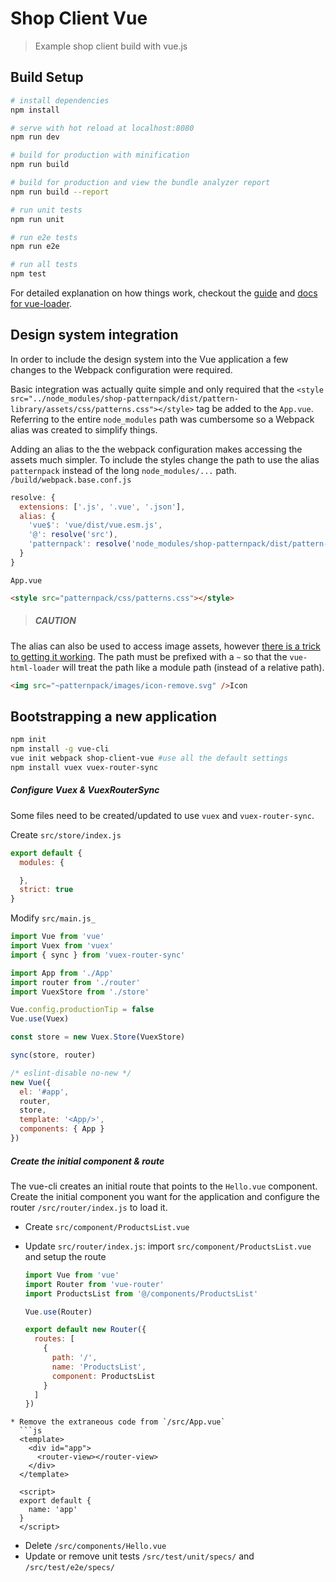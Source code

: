 # Shop Client Vue

> Example shop client build with vue.js

## Build Setup

``` bash
# install dependencies
npm install

# serve with hot reload at localhost:8080
npm run dev

# build for production with minification
npm run build

# build for production and view the bundle analyzer report
npm run build --report

# run unit tests
npm run unit

# run e2e tests
npm run e2e

# run all tests
npm test
```

For detailed explanation on how things work, checkout the [guide](http://vuejs-templates.github.io/webpack/) and [docs for vue-loader](http://vuejs.github.io/vue-loader).

## Design system integration
In order to include the design system into the Vue application a few changes to
the Webpack configuration were required.

Basic integration was actually quite simple and only required that the
`<style src="../node_modules/shop-patternpack/dist/pattern-library/assets/css/patterns.css"></style>`
tag be added to the `App.vue`.  Referring to the entire `node_modules` path was
cumbersome so a Webpack alias was created to simplify things.


Adding an alias to the the webpack configuration makes accessing the assets much
simpler.  To include the styles change the path to use the alias `patternpack`
instead of the long `node_modules/...` path.
`/build/webpack.base.conf.js`
```js
resolve: {
  extensions: ['.js', '.vue', '.json'],
  alias: {
    'vue$': 'vue/dist/vue.esm.js',
    '@': resolve('src'),
    'patternpack': resolve('node_modules/shop-patternpack/dist/pattern-library/assets')
  }
}
```

`App.vue`
```html
<style src="patternpack/css/patterns.css"></style>
```

 > ##### CAUTION
The alias can also be used to access image assets, however [there is a trick to
getting it working](https://github.com/vuejs/vue-loader/issues/193).  The path
must be prefixed with a `~` so that the `vue-html-loader` will treat the path
like a module path (instead of a relative path).
```html
<img src="~patternpack/images/icon-remove.svg" />Icon
```

## Bootstrapping a new application
```bash
npm init
npm install -g vue-cli
vue init webpack shop-client-vue #use all the default settings
npm install vuex vuex-router-sync
```

##### Configure Vuex & VuexRouterSync
Some files need to be created/updated to use `vuex` and `vuex-router-sync`.

Create `src/store/index.js`
```js
export default {
  modules: {

  },
  strict: true
}
```

Modify `src/main.js_`
```js
import Vue from 'vue'
import Vuex from 'vuex'
import { sync } from 'vuex-router-sync'

import App from './App'
import router from './router'
import VuexStore from './store'

Vue.config.productionTip = false
Vue.use(Vuex)

const store = new Vuex.Store(VuexStore)

sync(store, router)

/* eslint-disable no-new */
new Vue({
  el: '#app',
  router,
  store,
  template: '<App/>',
  components: { App }
})
```

##### Create the initial component & route
The vue-cli creates an initial route that points to the `Hello.vue` component.  Create the initial component you want for the application and configure the router `/src/router/index.js` to load it.

* Create `src/component/ProductsList.vue`
* Update `src/router/index.js`: import `src/component/ProductsList.vue` and setup the route

  ```js
  import Vue from 'vue'
  import Router from 'vue-router'
  import ProductsList from '@/components/ProductsList'

  Vue.use(Router)

  export default new Router({
    routes: [
      {
        path: '/',
        name: 'ProductsList',
        component: ProductsList
      }
    ]
  })
```
* Remove the extraneous code from `/src/App.vue`
  ```js
  <template>
    <div id="app">
      <router-view></router-view>
    </div>
  </template>

  <script>
  export default {
    name: 'app'
  }
  </script>
  ```
* Delete `/src/components/Hello.vue`
* Update or remove unit tests `/src/test/unit/specs/` and `/src/test/e2e/specs/`
